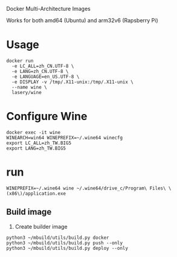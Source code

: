 Docker Multi-Architecture Images

Works for both amd64 (Ubuntu) and arm32v6 (Rapsberry Pi)

# Usage
```
docker run
  -e LC_ALL=zh_CN.UTF-8 \
  -e LANG=zh_CN.UTF-8 \
  -e LANGUAGE=en_US.UTF-8 \
  -e DISPLAY -v /tmp/.X11-unix:/tmp/.X11-unix \
  --name wine \
  lasery/wine
```
# Configure Wine
```
docker exec -it wine
WINEARCH=win64 WINEPREFIX=~/.wine64 winecfg
export LC_ALL=zh_TW.BIG5
export LANG=zh_TW.BIG5
```

# run
```
WINEPREFIX=~/.wine64 wine ~/.wine64/drive_c/Program\ Files\ \(x86\)/application.exe
```

## Build image
1. Create builder image
```
python3 ~/mbuild/utils/build.py docker
python3 ~/mbuild/utils/build.py push --only
python3 ~/mbuild/utils/build.py deploy --only
```
